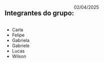 <div style="display: flex;">
<h2>Integrantes do grupo:</h2>
<p>02/04/2025</p>
</div>
<ul style="list-style-disc: disc;">
  <li>Carla</li>
  <li>Felipe</li>
  <li>Gabriela</li>
  <li>Gabriele</li>
  <li>Lucas</li>
  <li>Wilson</li>
</ul>
